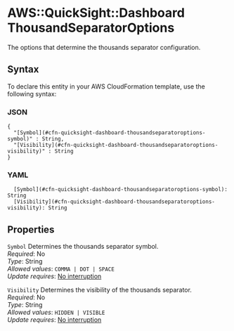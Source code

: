 # AWS::QuickSight::Dashboard ThousandSeparatorOptions<a name="aws-properties-quicksight-dashboard-thousandseparatoroptions"></a>

The options that determine the thousands separator configuration\.

## Syntax<a name="aws-properties-quicksight-dashboard-thousandseparatoroptions-syntax"></a>

To declare this entity in your AWS CloudFormation template, use the following syntax:

### JSON<a name="aws-properties-quicksight-dashboard-thousandseparatoroptions-syntax.json"></a>

```
{
  "[Symbol](#cfn-quicksight-dashboard-thousandseparatoroptions-symbol)" : String,
  "[Visibility](#cfn-quicksight-dashboard-thousandseparatoroptions-visibility)" : String
}
```

### YAML<a name="aws-properties-quicksight-dashboard-thousandseparatoroptions-syntax.yaml"></a>

```
  [Symbol](#cfn-quicksight-dashboard-thousandseparatoroptions-symbol): String
  [Visibility](#cfn-quicksight-dashboard-thousandseparatoroptions-visibility): String
```

## Properties<a name="aws-properties-quicksight-dashboard-thousandseparatoroptions-properties"></a>

`Symbol`  <a name="cfn-quicksight-dashboard-thousandseparatoroptions-symbol"></a>
Determines the thousands separator symbol\.  
*Required*: No  
*Type*: String  
*Allowed values*: `COMMA | DOT | SPACE`  
*Update requires*: [No interruption](https://docs.aws.amazon.com/AWSCloudFormation/latest/UserGuide/using-cfn-updating-stacks-update-behaviors.html#update-no-interrupt)

`Visibility`  <a name="cfn-quicksight-dashboard-thousandseparatoroptions-visibility"></a>
Determines the visibility of the thousands separator\.  
*Required*: No  
*Type*: String  
*Allowed values*: `HIDDEN | VISIBLE`  
*Update requires*: [No interruption](https://docs.aws.amazon.com/AWSCloudFormation/latest/UserGuide/using-cfn-updating-stacks-update-behaviors.html#update-no-interrupt)